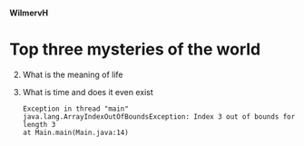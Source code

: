 #### WilmervH
# Top three **mysteries** of the world

2. What is the meaning of life
3.  What is time and does it even exist

        Exception in thread "main"
        java.lang.ArrayIndexOutOfBoundsException: Index 3 out of bounds for length 3
	    at Main.main(Main.java:14)
